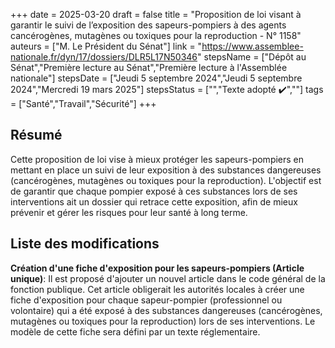 +++
date = 2025-03-20
draft = false
title = "Proposition de loi visant à garantir le suivi de l’exposition des sapeurs-pompiers à des agents cancérogènes, mutagènes ou toxiques pour la reproduction - N° 1158"
auteurs = ["M. Le Président du Sénat"]
link = "https://www.assemblee-nationale.fr/dyn/17/dossiers/DLR5L17N50346"
stepsName = ["Dépôt au Sénat","Première lecture au Sénat","Première lecture à l'Assemblée nationale"]
stepsDate = ["Jeudi 5 septembre 2024","Jeudi 5 septembre 2024","Mercredi 19 mars 2025"]
stepsStatus = ["","Texte adopté ✔️",""]
tags = ["Santé","Travail","Sécurité"]
+++

## Résumé

Cette proposition de loi vise à mieux protéger les sapeurs-pompiers en mettant en place un suivi de leur exposition à des substances dangereuses (cancérogènes, mutagènes ou toxiques pour la reproduction). L'objectif est de garantir que chaque pompier exposé à ces substances lors de ses interventions ait un dossier qui retrace cette exposition, afin de mieux prévenir et gérer les risques pour leur santé à long terme.

## Liste des modifications

**Création d'une fiche d'exposition pour les sapeurs-pompiers (Article unique)**: Il est proposé d'ajouter un nouvel article dans le code général de la fonction publique. Cet article obligerait les autorités locales à créer une fiche d'exposition pour chaque sapeur-pompier (professionnel ou volontaire) qui a été exposé à des substances dangereuses (cancérogènes, mutagènes ou toxiques pour la reproduction) lors de ses interventions. Le modèle de cette fiche sera défini par un texte réglementaire.
